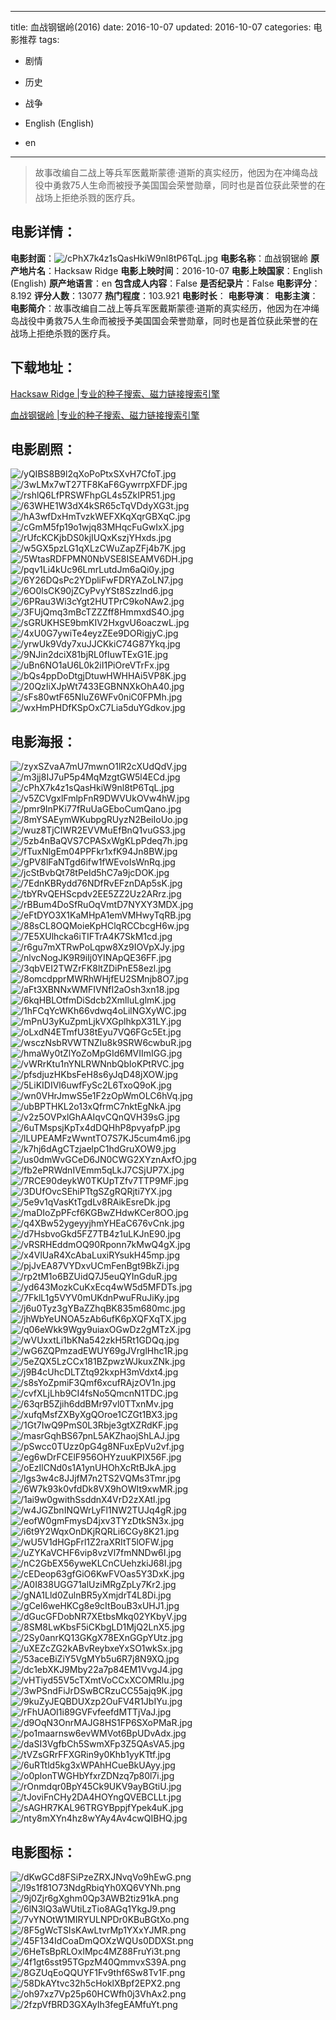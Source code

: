 
---
title: 血战钢锯岭(2016)
date: 2016-10-07
updated: 2016-10-07
categories: 电影推荐
tags:
- 剧情
- 历史
- 战争

- English (English)
- en
---


> 故事改编自二战上等兵军医戴斯蒙德·道斯的真实经历，他因为在冲绳岛战役中勇救75人生命而被授予美国国会荣誉勋章，同时也是首位获此荣誉的在战场上拒绝杀戮的医疗兵。

## **电影详情**：

**电影封面**：<img src="https://image.tmdb.org/t/p/w200/cPhX7k4z1sQasHkiW9nl8tP6TqL.jpg" alt="/cPhX7k4z1sQasHkiW9nl8tP6TqL.jpg" title="/cPhX7k4z1sQasHkiW9nl8tP6TqL.jpg">
**电影名称**：血战钢锯岭
**原产地片名**：Hacksaw Ridge
**电影上映时间**：2016-10-07
**电影上映国家**：English (English)
**原产地语言**：en
**包含成人内容**：False
**是否纪录片**：False
**电影评分**：8.192
**评分人数**：13077
**热门程度**：103.921
**电影时长**：
**电影导演**：
**电影主演**：
**电影简介**：故事改编自二战上等兵军医戴斯蒙德·道斯的真实经历，他因为在冲绳岛战役中勇救75人生命而被授予美国国会荣誉勋章，同时也是首位获此荣誉的在战场上拒绝杀戮的医疗兵。

## **下载地址**：
[Hacksaw Ridge |专业的种子搜索、磁力链接搜索引擎](https://movie.amd794.com:2083/?search=Hacksaw%20Ridge&ordering=&mode=match_phrase&page_size=10&page=1)

[血战钢锯岭 |专业的种子搜索、磁力链接搜索引擎](https://movie.amd794.com:2083/?search=%E8%A1%80%E6%88%98%E9%92%A2%E9%94%AF%E5%B2%AD&ordering=&mode=match_phrase&page_size=10&page=1)
 

## **电影剧照**：
<img src="https://image.tmdb.org/t/p/original/yQIBS8B9l2qXoPoPtxSXvH7CfoT.jpg" alt="/yQIBS8B9l2qXoPoPtxSXvH7CfoT.jpg" title="/yQIBS8B9l2qXoPoPtxSXvH7CfoT.jpg"><img src="https://image.tmdb.org/t/p/original/3wLMx7wT27TF8KaF6GywrrpXFDF.jpg" alt="/3wLMx7wT27TF8KaF6GywrrpXFDF.jpg" title="/3wLMx7wT27TF8KaF6GywrrpXFDF.jpg"><img src="https://image.tmdb.org/t/p/original/rshlQ6LfPRSWFhpGL4s5ZkIPR51.jpg" alt="/rshlQ6LfPRSWFhpGL4s5ZkIPR51.jpg" title="/rshlQ6LfPRSWFhpGL4s5ZkIPR51.jpg"><img src="https://image.tmdb.org/t/p/original/63WHE1W3dX4kSR65cTqVDdyXG3t.jpg" alt="/63WHE1W3dX4kSR65cTqVDdyXG3t.jpg" title="/63WHE1W3dX4kSR65cTqVDdyXG3t.jpg"><img src="https://image.tmdb.org/t/p/original/hA3wfDxHmTvzkWEFXKqXqrGBXqC.jpg" alt="/hA3wfDxHmTvzkWEFXKqXqrGBXqC.jpg" title="/hA3wfDxHmTvzkWEFXKqXqrGBXqC.jpg"><img src="https://image.tmdb.org/t/p/original/cGmM5fp19o1wjq83MHqcFuGwIxX.jpg" alt="/cGmM5fp19o1wjq83MHqcFuGwIxX.jpg" title="/cGmM5fp19o1wjq83MHqcFuGwIxX.jpg"><img src="https://image.tmdb.org/t/p/original/rUfcKCKjbDS0kjIUQxKszjYHxds.jpg" alt="/rUfcKCKjbDS0kjIUQxKszjYHxds.jpg" title="/rUfcKCKjbDS0kjIUQxKszjYHxds.jpg"><img src="https://image.tmdb.org/t/p/original/w5GX5pzLG1qXLzCWuZapZFj4b7K.jpg" alt="/w5GX5pzLG1qXLzCWuZapZFj4b7K.jpg" title="/w5GX5pzLG1qXLzCWuZapZFj4b7K.jpg"><img src="https://image.tmdb.org/t/p/original/5WtasRDFPMN0NbVSE8ISEAMV6DH.jpg" alt="/5WtasRDFPMN0NbVSE8ISEAMV6DH.jpg" title="/5WtasRDFPMN0NbVSE8ISEAMV6DH.jpg"><img src="https://image.tmdb.org/t/p/original/pqv1Li4kUc96LmrLutdJm6aQi0y.jpg" alt="/pqv1Li4kUc96LmrLutdJm6aQi0y.jpg" title="/pqv1Li4kUc96LmrLutdJm6aQi0y.jpg"><img src="https://image.tmdb.org/t/p/original/6Y26DQsPc2YDpliFwFDRYAZoLN7.jpg" alt="/6Y26DQsPc2YDpliFwFDRYAZoLN7.jpg" title="/6Y26DQsPc2YDpliFwFDRYAZoLN7.jpg"><img src="https://image.tmdb.org/t/p/original/6O0lsCK90jZCyPvyYSt8Szzlnd6.jpg" alt="/6O0lsCK90jZCyPvyYSt8Szzlnd6.jpg" title="/6O0lsCK90jZCyPvyYSt8Szzlnd6.jpg"><img src="https://image.tmdb.org/t/p/original/6PRau3Wi3cYgt2HUTPrC9koNAw2.jpg" alt="/6PRau3Wi3cYgt2HUTPrC9koNAw2.jpg" title="/6PRau3Wi3cYgt2HUTPrC9koNAw2.jpg"><img src="https://image.tmdb.org/t/p/original/3FUjQmq3mBcTZZZff8HmmxdS4O.jpg" alt="/3FUjQmq3mBcTZZZff8HmmxdS4O.jpg" title="/3FUjQmq3mBcTZZZff8HmmxdS4O.jpg"><img src="https://image.tmdb.org/t/p/original/sGRUKHSE9bmKIV2HxgvU6oaczwL.jpg" alt="/sGRUKHSE9bmKIV2HxgvU6oaczwL.jpg" title="/sGRUKHSE9bmKIV2HxgvU6oaczwL.jpg"><img src="https://image.tmdb.org/t/p/original/4xU0G7ywiTe4eyzZEe9DORigjyC.jpg" alt="/4xU0G7ywiTe4eyzZEe9DORigjyC.jpg" title="/4xU0G7ywiTe4eyzZEe9DORigjyC.jpg"><img src="https://image.tmdb.org/t/p/original/yrwUk9Vdy7xuJJCKkiC74G87Ykq.jpg" alt="/yrwUk9Vdy7xuJJCKkiC74G87Ykq.jpg" title="/yrwUk9Vdy7xuJJCKkiC74G87Ykq.jpg"><img src="https://image.tmdb.org/t/p/original/9NJin2dciX81bjRL0fIuwTExG1E.jpg" alt="/9NJin2dciX81bjRL0fIuwTExG1E.jpg" title="/9NJin2dciX81bjRL0fIuwTExG1E.jpg"><img src="https://image.tmdb.org/t/p/original/uBn6NO1aU6L0k2iI1PiOreVTrFx.jpg" alt="/uBn6NO1aU6L0k2iI1PiOreVTrFx.jpg" title="/uBn6NO1aU6L0k2iI1PiOreVTrFx.jpg"><img src="https://image.tmdb.org/t/p/original/bQs4ppDoDtgjDtuwHWHHAi5VP8K.jpg" alt="/bQs4ppDoDtgjDtuwHWHHAi5VP8K.jpg" title="/bQs4ppDoDtgjDtuwHWHHAi5VP8K.jpg"><img src="https://image.tmdb.org/t/p/original/20QzIiXJpWt7433EGBNNXkOhA40.jpg" alt="/20QzIiXJpWt7433EGBNNXkOhA40.jpg" title="/20QzIiXJpWt7433EGBNNXkOhA40.jpg"><img src="https://image.tmdb.org/t/p/original/sFs80wtF65NluZ6WFv0niC0FPMh.jpg" alt="/sFs80wtF65NluZ6WFv0niC0FPMh.jpg" title="/sFs80wtF65NluZ6WFv0niC0FPMh.jpg"><img src="https://image.tmdb.org/t/p/original/wxHmPHDfKSpOxC7Lia5duYGdkov.jpg" alt="/wxHmPHDfKSpOxC7Lia5duYGdkov.jpg" title="/wxHmPHDfKSpOxC7Lia5duYGdkov.jpg">

## **电影海报**：
<img src="https://image.tmdb.org/t/p/original/zyxSZvaA7mU7mwnO1lR2cXUdQdV.jpg" alt="/zyxSZvaA7mU7mwnO1lR2cXUdQdV.jpg" title="/zyxSZvaA7mU7mwnO1lR2cXUdQdV.jpg"><img src="https://image.tmdb.org/t/p/original/m3jj8IJ7uP5p4MqMzgtGW5l4ECd.jpg" alt="/m3jj8IJ7uP5p4MqMzgtGW5l4ECd.jpg" title="/m3jj8IJ7uP5p4MqMzgtGW5l4ECd.jpg"><img src="https://image.tmdb.org/t/p/original/cPhX7k4z1sQasHkiW9nl8tP6TqL.jpg" alt="/cPhX7k4z1sQasHkiW9nl8tP6TqL.jpg" title="/cPhX7k4z1sQasHkiW9nl8tP6TqL.jpg"><img src="https://image.tmdb.org/t/p/original/v5ZCVgxlFmlpFnR9DWVUkOVw4hW.jpg" alt="/v5ZCVgxlFmlpFnR9DWVUkOVw4hW.jpg" title="/v5ZCVgxlFmlpFnR9DWVUkOVw4hW.jpg"><img src="https://image.tmdb.org/t/p/original/pmr9InPKi77fRuUaGEboCumQano.jpg" alt="/pmr9InPKi77fRuUaGEboCumQano.jpg" title="/pmr9InPKi77fRuUaGEboCumQano.jpg"><img src="https://image.tmdb.org/t/p/original/8mYSAEymWKubpgRUyzN2BeiIoUo.jpg" alt="/8mYSAEymWKubpgRUyzN2BeiIoUo.jpg" title="/8mYSAEymWKubpgRUyzN2BeiIoUo.jpg"><img src="https://image.tmdb.org/t/p/original/wuz8TjCIWR2EVVMuEfBnQ1vuGS3.jpg" alt="/wuz8TjCIWR2EVVMuEfBnQ1vuGS3.jpg" title="/wuz8TjCIWR2EVVMuEfBnQ1vuGS3.jpg"><img src="https://image.tmdb.org/t/p/original/5zb4nBaQVS7CPASxWgKLpPdeq7h.jpg" alt="/5zb4nBaQVS7CPASxWgKLpPdeq7h.jpg" title="/5zb4nBaQVS7CPASxWgKLpPdeq7h.jpg"><img src="https://image.tmdb.org/t/p/original/fTuxNlgEm04PPFkr1xfK94Jn8BW.jpg" alt="/fTuxNlgEm04PPFkr1xfK94Jn8BW.jpg" title="/fTuxNlgEm04PPFkr1xfK94Jn8BW.jpg"><img src="https://image.tmdb.org/t/p/original/gPV8lFaNTgd6ifw1fWEvoIsWnRq.jpg" alt="/gPV8lFaNTgd6ifw1fWEvoIsWnRq.jpg" title="/gPV8lFaNTgd6ifw1fWEvoIsWnRq.jpg"><img src="https://image.tmdb.org/t/p/original/jcStBvbQt78tPeId5hC7a9jcDOK.jpg" alt="/jcStBvbQt78tPeId5hC7a9jcDOK.jpg" title="/jcStBvbQt78tPeId5hC7a9jcDOK.jpg"><img src="https://image.tmdb.org/t/p/original/7EdnKBRydd76NDfRvEFznDAp5sK.jpg" alt="/7EdnKBRydd76NDfRvEFznDAp5sK.jpg" title="/7EdnKBRydd76NDfRvEFznDAp5sK.jpg"><img src="https://image.tmdb.org/t/p/original/tbYRvQEHScpdv2EE5ZZ2Uz2ARrz.jpg" alt="/tbYRvQEHScpdv2EE5ZZ2Uz2ARrz.jpg" title="/tbYRvQEHScpdv2EE5ZZ2Uz2ARrz.jpg"><img src="https://image.tmdb.org/t/p/original/rBBum4DoSfRuOqVmtD7NYXY3MDX.jpg" alt="/rBBum4DoSfRuOqVmtD7NYXY3MDX.jpg" title="/rBBum4DoSfRuOqVmtD7NYXY3MDX.jpg"><img src="https://image.tmdb.org/t/p/original/eFtDYO3X1KaMHpA1emVMHwyTqRB.jpg" alt="/eFtDYO3X1KaMHpA1emVMHwyTqRB.jpg" title="/eFtDYO3X1KaMHpA1emVMHwyTqRB.jpg"><img src="https://image.tmdb.org/t/p/original/88sCL8OQMoieKpHClqRCCbcgH6w.jpg" alt="/88sCL8OQMoieKpHClqRCCbcgH6w.jpg" title="/88sCL8OQMoieKpHClqRCCbcgH6w.jpg"><img src="https://image.tmdb.org/t/p/original/7E5XUlhcka6iTIFTrA4K7SkM1cd.jpg" alt="/7E5XUlhcka6iTIFTrA4K7SkM1cd.jpg" title="/7E5XUlhcka6iTIFTrA4K7SkM1cd.jpg"><img src="https://image.tmdb.org/t/p/original/r6gu7mXTRwPoLqpw8Xz9IOVpXJy.jpg" alt="/r6gu7mXTRwPoLqpw8Xz9IOVpXJy.jpg" title="/r6gu7mXTRwPoLqpw8Xz9IOVpXJy.jpg"><img src="https://image.tmdb.org/t/p/original/nlvcNogJK9R9iIj0YINApQE36FF.jpg" alt="/nlvcNogJK9R9iIj0YINApQE36FF.jpg" title="/nlvcNogJK9R9iIj0YINApQE36FF.jpg"><img src="https://image.tmdb.org/t/p/original/3qbVEI2TWZrFK8ltZDiPnE58ezl.jpg" alt="/3qbVEI2TWZrFK8ltZDiPnE58ezl.jpg" title="/3qbVEI2TWZrFK8ltZDiPnE58ezl.jpg"><img src="https://image.tmdb.org/t/p/original/8omcdpprMWRhWHjfEU2SMnjb8O7.jpg" alt="/8omcdpprMWRhWHjfEU2SMnjb8O7.jpg" title="/8omcdpprMWRhWHjfEU2SMnjb8O7.jpg"><img src="https://image.tmdb.org/t/p/original/aFt3XBNNxWMFIVNfI2aOsh3xn18.jpg" alt="/aFt3XBNNxWMFIVNfI2aOsh3xn18.jpg" title="/aFt3XBNNxWMFIVNfI2aOsh3xn18.jpg"><img src="https://image.tmdb.org/t/p/original/6kqHBLOtfmDiSdcb2XmlluLglmK.jpg" alt="/6kqHBLOtfmDiSdcb2XmlluLglmK.jpg" title="/6kqHBLOtfmDiSdcb2XmlluLglmK.jpg"><img src="https://image.tmdb.org/t/p/original/1hFCqYcWKh66vdwq4oLilNGXyWC.jpg" alt="/1hFCqYcWKh66vdwq4oLilNGXyWC.jpg" title="/1hFCqYcWKh66vdwq4oLilNGXyWC.jpg"><img src="https://image.tmdb.org/t/p/original/mPnU3yKuZpmLjkVXGplhkpX31LY.jpg" alt="/mPnU3yKuZpmLjkVXGplhkpX31LY.jpg" title="/mPnU3yKuZpmLjkVXGplhkpX31LY.jpg"><img src="https://image.tmdb.org/t/p/original/oLxdN4ETmfU38tEyu7VQ6FGc5Et.jpg" alt="/oLxdN4ETmfU38tEyu7VQ6FGc5Et.jpg" title="/oLxdN4ETmfU38tEyu7VQ6FGc5Et.jpg"><img src="https://image.tmdb.org/t/p/original/wsczNsbRVWTNZIu8k9SRW6cwbuR.jpg" alt="/wsczNsbRVWTNZIu8k9SRW6cwbuR.jpg" title="/wsczNsbRVWTNZIu8k9SRW6cwbuR.jpg"><img src="https://image.tmdb.org/t/p/original/hmaWy0tZlYoZoMpGId6MVIImIGG.jpg" alt="/hmaWy0tZlYoZoMpGId6MVIImIGG.jpg" title="/hmaWy0tZlYoZoMpGId6MVIImIGG.jpg"><img src="https://image.tmdb.org/t/p/original/vWRrKtu1nYNLRWNnbQbIoKPtRVC.jpg" alt="/vWRrKtu1nYNLRWNnbQbIoKPtRVC.jpg" title="/vWRrKtu1nYNLRWNnbQbIoKPtRVC.jpg"><img src="https://image.tmdb.org/t/p/original/pfsdjuzHKbsFeH8s6yJqD48jXOW.jpg" alt="/pfsdjuzHKbsFeH8s6yJqD48jXOW.jpg" title="/pfsdjuzHKbsFeH8s6yJqD48jXOW.jpg"><img src="https://image.tmdb.org/t/p/original/5LiKIDIVl6uwfFySc2L6TxoQ9oK.jpg" alt="/5LiKIDIVl6uwfFySc2L6TxoQ9oK.jpg" title="/5LiKIDIVl6uwfFySc2L6TxoQ9oK.jpg"><img src="https://image.tmdb.org/t/p/original/wn0VHrJmwS5e1F2zOpWmOLC6hVq.jpg" alt="/wn0VHrJmwS5e1F2zOpWmOLC6hVq.jpg" title="/wn0VHrJmwS5e1F2zOpWmOLC6hVq.jpg"><img src="https://image.tmdb.org/t/p/original/ubBPTHKL2o13xQfrmC7nktEgNkA.jpg" alt="/ubBPTHKL2o13xQfrmC7nktEgNkA.jpg" title="/ubBPTHKL2o13xQfrmC7nktEgNkA.jpg"><img src="https://image.tmdb.org/t/p/original/v2z5OVPxlGhAAIqvCQnQVH39sG.jpg" alt="/v2z5OVPxlGhAAIqvCQnQVH39sG.jpg" title="/v2z5OVPxlGhAAIqvCQnQVH39sG.jpg"><img src="https://image.tmdb.org/t/p/original/6uTMspsjKpTx4dDQHhP8pvyafpP.jpg" alt="/6uTMspsjKpTx4dDQHhP8pvyafpP.jpg" title="/6uTMspsjKpTx4dDQHhP8pvyafpP.jpg"><img src="https://image.tmdb.org/t/p/original/lLUPEAMFzWwntTO7S7KJ5cum4m6.jpg" alt="/lLUPEAMFzWwntTO7S7KJ5cum4m6.jpg" title="/lLUPEAMFzWwntTO7S7KJ5cum4m6.jpg"><img src="https://image.tmdb.org/t/p/original/k7hj6dAgCTzjaelpC1hdGruXOW9.jpg" alt="/k7hj6dAgCTzjaelpC1hdGruXOW9.jpg" title="/k7hj6dAgCTzjaelpC1hdGruXOW9.jpg"><img src="https://image.tmdb.org/t/p/original/us0dmWvGCeD6JN0CWG2XYznAxfO.jpg" alt="/us0dmWvGCeD6JN0CWG2XYznAxfO.jpg" title="/us0dmWvGCeD6JN0CWG2XYznAxfO.jpg"><img src="https://image.tmdb.org/t/p/original/fb2ePRWdnIVEmm5qLkJ7CSjUP7X.jpg" alt="/fb2ePRWdnIVEmm5qLkJ7CSjUP7X.jpg" title="/fb2ePRWdnIVEmm5qLkJ7CSjUP7X.jpg"><img src="https://image.tmdb.org/t/p/original/7RCE90deykW0TKUpTZfv7TTP9MF.jpg" alt="/7RCE90deykW0TKUpTZfv7TTP9MF.jpg" title="/7RCE90deykW0TKUpTZfv7TTP9MF.jpg"><img src="https://image.tmdb.org/t/p/original/3DUfOvcSEhiPTtgSZgRQRjti7YX.jpg" alt="/3DUfOvcSEhiPTtgSZgRQRjti7YX.jpg" title="/3DUfOvcSEhiPTtgSZgRQRjti7YX.jpg"><img src="https://image.tmdb.org/t/p/original/5e9v1qVasKtTgdLv8RAikEsreDk.jpg" alt="/5e9v1qVasKtTgdLv8RAikEsreDk.jpg" title="/5e9v1qVasKtTgdLv8RAikEsreDk.jpg"><img src="https://image.tmdb.org/t/p/original/maDIoZpPFcf6KGBwZHdwKCer8OO.jpg" alt="/maDIoZpPFcf6KGBwZHdwKCer8OO.jpg" title="/maDIoZpPFcf6KGBwZHdwKCer8OO.jpg"><img src="https://image.tmdb.org/t/p/original/q4XBw52ygeyyjhmYHEaC676vCnk.jpg" alt="/q4XBw52ygeyyjhmYHEaC676vCnk.jpg" title="/q4XBw52ygeyyjhmYHEaC676vCnk.jpg"><img src="https://image.tmdb.org/t/p/original/d7HsbvoGkd5FZ7TB4z1uLKJnE90.jpg" alt="/d7HsbvoGkd5FZ7TB4z1uLKJnE90.jpg" title="/d7HsbvoGkd5FZ7TB4z1uLKJnE90.jpg"><img src="https://image.tmdb.org/t/p/original/vRSRHEddmOQ90Rponn7kMwQ4gX.jpg" alt="/vRSRHEddmOQ90Rponn7kMwQ4gX.jpg" title="/vRSRHEddmOQ90Rponn7kMwQ4gX.jpg"><img src="https://image.tmdb.org/t/p/original/x4VlUaR4XcAbaLuxiRYsukH45mp.jpg" alt="/x4VlUaR4XcAbaLuxiRYsukH45mp.jpg" title="/x4VlUaR4XcAbaLuxiRYsukH45mp.jpg"><img src="https://image.tmdb.org/t/p/original/pjJvEA87VYDxvUCmFenBgt9BkZi.jpg" alt="/pjJvEA87VYDxvUCmFenBgt9BkZi.jpg" title="/pjJvEA87VYDxvUCmFenBgt9BkZi.jpg"><img src="https://image.tmdb.org/t/p/original/rp2tM1o6BZUidQ7J5euQYInGduR.jpg" alt="/rp2tM1o6BZUidQ7J5euQYInGduR.jpg" title="/rp2tM1o6BZUidQ7J5euQYInGduR.jpg"><img src="https://image.tmdb.org/t/p/original/yd643MozkCuKxEcq4wW5d5MFDTs.jpg" alt="/yd643MozkCuKxEcq4wW5d5MFDTs.jpg" title="/yd643MozkCuKxEcq4wW5d5MFDTs.jpg"><img src="https://image.tmdb.org/t/p/original/7FklL1g5VYV0mUKdnPwuFRuJiKy.jpg" alt="/7FklL1g5VYV0mUKdnPwuFRuJiKy.jpg" title="/7FklL1g5VYV0mUKdnPwuFRuJiKy.jpg"><img src="https://image.tmdb.org/t/p/original/j6u0Tyz3gYBaZZhqBK835m680mc.jpg" alt="/j6u0Tyz3gYBaZZhqBK835m680mc.jpg" title="/j6u0Tyz3gYBaZZhqBK835m680mc.jpg"><img src="https://image.tmdb.org/t/p/original/jhWbYeUNOA5zAb6ufK6pXQFXqTX.jpg" alt="/jhWbYeUNOA5zAb6ufK6pXQFXqTX.jpg" title="/jhWbYeUNOA5zAb6ufK6pXQFXqTX.jpg"><img src="https://image.tmdb.org/t/p/original/q06eWkk9Wgy9uiaxOGwDz2gMTzX.jpg" alt="/q06eWkk9Wgy9uiaxOGwDz2gMTzX.jpg" title="/q06eWkk9Wgy9uiaxOGwDz2gMTzX.jpg"><img src="https://image.tmdb.org/t/p/original/wVUxxtLi1bKNa542zkH5Rt1GDQq.jpg" alt="/wVUxxtLi1bKNa542zkH5Rt1GDQq.jpg" title="/wVUxxtLi1bKNa542zkH5Rt1GDQq.jpg"><img src="https://image.tmdb.org/t/p/original/wG6ZQPmzadEWUY69gJVrglHhc1R.jpg" alt="/wG6ZQPmzadEWUY69gJVrglHhc1R.jpg" title="/wG6ZQPmzadEWUY69gJVrglHhc1R.jpg"><img src="https://image.tmdb.org/t/p/original/5eZQX5LzCCx181BZpwzWJkuxZNk.jpg" alt="/5eZQX5LzCCx181BZpwzWJkuxZNk.jpg" title="/5eZQX5LzCCx181BZpwzWJkuxZNk.jpg"><img src="https://image.tmdb.org/t/p/original/j9B4cUhcDLTZtq92kxpH3mVdxt4.jpg" alt="/j9B4cUhcDLTZtq92kxpH3mVdxt4.jpg" title="/j9B4cUhcDLTZtq92kxpH3mVdxt4.jpg"><img src="https://image.tmdb.org/t/p/original/s8sYoZpmiF3Qmf6xcufRAjzOV1n.jpg" alt="/s8sYoZpmiF3Qmf6xcufRAjzOV1n.jpg" title="/s8sYoZpmiF3Qmf6xcufRAjzOV1n.jpg"><img src="https://image.tmdb.org/t/p/original/cvfXLjLhb9CI4fsNo5QmcnN1TDC.jpg" alt="/cvfXLjLhb9CI4fsNo5QmcnN1TDC.jpg" title="/cvfXLjLhb9CI4fsNo5QmcnN1TDC.jpg"><img src="https://image.tmdb.org/t/p/original/63qrB5Zjih6ddBMr97vl0TTxnMv.jpg" alt="/63qrB5Zjih6ddBMr97vl0TTxnMv.jpg" title="/63qrB5Zjih6ddBMr97vl0TTxnMv.jpg"><img src="https://image.tmdb.org/t/p/original/xufqMsfZXByXgQOroe1CZGt1BX3.jpg" alt="/xufqMsfZXByXgQOroe1CZGt1BX3.jpg" title="/xufqMsfZXByXgQOroe1CZGt1BX3.jpg"><img src="https://image.tmdb.org/t/p/original/1Gt7IwQ9PmS0L3Rbje3gtXZRdKF.jpg" alt="/1Gt7IwQ9PmS0L3Rbje3gtXZRdKF.jpg" title="/1Gt7IwQ9PmS0L3Rbje3gtXZRdKF.jpg"><img src="https://image.tmdb.org/t/p/original/masrGqhBS67pnL5AKZhaojShLAJ.jpg" alt="/masrGqhBS67pnL5AKZhaojShLAJ.jpg" title="/masrGqhBS67pnL5AKZhaojShLAJ.jpg"><img src="https://image.tmdb.org/t/p/original/pSwcc0TUzz0pG4g8NFuxEpVu2vf.jpg" alt="/pSwcc0TUzz0pG4g8NFuxEpVu2vf.jpg" title="/pSwcc0TUzz0pG4g8NFuxEpVu2vf.jpg"><img src="https://image.tmdb.org/t/p/original/eg6wDrFCElF956OHYzuuKPIX56F.jpg" alt="/eg6wDrFCElF956OHYzuuKPIX56F.jpg" title="/eg6wDrFCElF956OHYzuuKPIX56F.jpg"><img src="https://image.tmdb.org/t/p/original/oEzIlCNd0s1A1ynUHOhXcRtBJkA.jpg" alt="/oEzIlCNd0s1A1ynUHOhXcRtBJkA.jpg" title="/oEzIlCNd0s1A1ynUHOhXcRtBJkA.jpg"><img src="https://image.tmdb.org/t/p/original/lgs3w4c8JJjfM7n2TS2VQMs3Tmr.jpg" alt="/lgs3w4c8JJjfM7n2TS2VQMs3Tmr.jpg" title="/lgs3w4c8JJjfM7n2TS2VQMs3Tmr.jpg"><img src="https://image.tmdb.org/t/p/original/6W7k93k0vfdDk8VX9hOWIt9xwMR.jpg" alt="/6W7k93k0vfdDk8VX9hOWIt9xwMR.jpg" title="/6W7k93k0vfdDk8VX9hOWIt9xwMR.jpg"><img src="https://image.tmdb.org/t/p/original/1ai9w0gwithSsddnX4VrD2zXAtl.jpg" alt="/1ai9w0gwithSsddnX4VrD2zXAtl.jpg" title="/1ai9w0gwithSsddnX4VrD2zXAtl.jpg"><img src="https://image.tmdb.org/t/p/original/w4JGZbnINQWrLyFl1NW2TUJq4gR.jpg" alt="/w4JGZbnINQWrLyFl1NW2TUJq4gR.jpg" title="/w4JGZbnINQWrLyFl1NW2TUJq4gR.jpg"><img src="https://image.tmdb.org/t/p/original/eofW0gmFmysD4jxv3TYzDtkSN3x.jpg" alt="/eofW0gmFmysD4jxv3TYzDtkSN3x.jpg" title="/eofW0gmFmysD4jxv3TYzDtkSN3x.jpg"><img src="https://image.tmdb.org/t/p/original/i6t9Y2WqxOnDKjRQRLi6CGy8K21.jpg" alt="/i6t9Y2WqxOnDKjRQRLi6CGy8K21.jpg" title="/i6t9Y2WqxOnDKjRQRLi6CGy8K21.jpg"><img src="https://image.tmdb.org/t/p/original/wU5V1dHGpFrl1Z2raXRItT5lOFW.jpg" alt="/wU5V1dHGpFrl1Z2raXRItT5lOFW.jpg" title="/wU5V1dHGpFrl1Z2raXRItT5lOFW.jpg"><img src="https://image.tmdb.org/t/p/original/uZYKaVCHF6vip8vzVl7fmNNDw6I.jpg" alt="/uZYKaVCHF6vip8vzVl7fmNNDw6I.jpg" title="/uZYKaVCHF6vip8vzVl7fmNNDw6I.jpg"><img src="https://image.tmdb.org/t/p/original/nC2GbEX56yweKLCnCUehzkiJ68I.jpg" alt="/nC2GbEX56yweKLCnCUehzkiJ68I.jpg" title="/nC2GbEX56yweKLCnCUehzkiJ68I.jpg"><img src="https://image.tmdb.org/t/p/original/cEDeop63gfGiO6KwFVOas5Y3DxK.jpg" alt="/cEDeop63gfGiO6KwFVOas5Y3DxK.jpg" title="/cEDeop63gfGiO6KwFVOas5Y3DxK.jpg"><img src="https://image.tmdb.org/t/p/original/A0I838UGG71alUziMRgZpLy7Kr2.jpg" alt="/A0I838UGG71alUziMRgZpLy7Kr2.jpg" title="/A0I838UGG71alUziMRgZpLy7Kr2.jpg"><img src="https://image.tmdb.org/t/p/original/gNA1Lld0ZulnBR5yXmjdrT4L8Di.jpg" alt="/gNA1Lld0ZulnBR5yXmjdrT4L8Di.jpg" title="/gNA1Lld0ZulnBR5yXmjdrT4L8Di.jpg"><img src="https://image.tmdb.org/t/p/original/gCel6weHKCg8e9cItBouB3xUHJ1.jpg" alt="/gCel6weHKCg8e9cItBouB3xUHJ1.jpg" title="/gCel6weHKCg8e9cItBouB3xUHJ1.jpg"><img src="https://image.tmdb.org/t/p/original/dGucGFDobNR7XEtbsMkq02YKbyV.jpg" alt="/dGucGFDobNR7XEtbsMkq02YKbyV.jpg" title="/dGucGFDobNR7XEtbsMkq02YKbyV.jpg"><img src="https://image.tmdb.org/t/p/original/8SM8LwKbsF5iCKbgLD1MjQ2LnX5.jpg" alt="/8SM8LwKbsF5iCKbgLD1MjQ2LnX5.jpg" title="/8SM8LwKbsF5iCKbgLD1MjQ2LnX5.jpg"><img src="https://image.tmdb.org/t/p/original/2Sy0anrKQ13GKgX78EXnGGpYUtz.jpg" alt="/2Sy0anrKQ13GKgX78EXnGGpYUtz.jpg" title="/2Sy0anrKQ13GKgX78EXnGGpYUtz.jpg"><img src="https://image.tmdb.org/t/p/original/uXEZcZG2kABvReybxeYxSO1wkSx.jpg" alt="/uXEZcZG2kABvReybxeYxSO1wkSx.jpg" title="/uXEZcZG2kABvReybxeYxSO1wkSx.jpg"><img src="https://image.tmdb.org/t/p/original/53aceBiZiY5VgMYb5u6R7j8N9XQ.jpg" alt="/53aceBiZiY5VgMYb5u6R7j8N9XQ.jpg" title="/53aceBiZiY5VgMYb5u6R7j8N9XQ.jpg"><img src="https://image.tmdb.org/t/p/original/dc1ebXKJ9Mby22a7p84EM1VvgJ4.jpg" alt="/dc1ebXKJ9Mby22a7p84EM1VvgJ4.jpg" title="/dc1ebXKJ9Mby22a7p84EM1VvgJ4.jpg"><img src="https://image.tmdb.org/t/p/original/vHTiyd55V5cTXmtVoCCxXCOMRlu.jpg" alt="/vHTiyd55V5cTXmtVoCCxXCOMRlu.jpg" title="/vHTiyd55V5cTXmtVoCCxXCOMRlu.jpg"><img src="https://image.tmdb.org/t/p/original/3wPSndFiJrDSwBCRzuCC55ajq9K.jpg" alt="/3wPSndFiJrDSwBCRzuCC55ajq9K.jpg" title="/3wPSndFiJrDSwBCRzuCC55ajq9K.jpg"><img src="https://image.tmdb.org/t/p/original/9kuZyJEQBDUXzp2OuFV4R1JbIYu.jpg" alt="/9kuZyJEQBDUXzp2OuFV4R1JbIYu.jpg" title="/9kuZyJEQBDUXzp2OuFV4R1JbIYu.jpg"><img src="https://image.tmdb.org/t/p/original/rFhUAOI1i89GVFvfeefdMTTjVaJ.jpg" alt="/rFhUAOI1i89GVFvfeefdMTTjVaJ.jpg" title="/rFhUAOI1i89GVFvfeefdMTTjVaJ.jpg"><img src="https://image.tmdb.org/t/p/original/d9OqN3OnrMAJG8HS1FP6SXoPMaR.jpg" alt="/d9OqN3OnrMAJG8HS1FP6SXoPMaR.jpg" title="/d9OqN3OnrMAJG8HS1FP6SXoPMaR.jpg"><img src="https://image.tmdb.org/t/p/original/po1maarnsw6evWMVot6BpUDvAdx.jpg" alt="/po1maarnsw6evWMVot6BpUDvAdx.jpg" title="/po1maarnsw6evWMVot6BpUDvAdx.jpg"><img src="https://image.tmdb.org/t/p/original/daSI3VgfbCh5SwmXFp3Z5QAsVA5.jpg" alt="/daSI3VgfbCh5SwmXFp3Z5QAsVA5.jpg" title="/daSI3VgfbCh5SwmXFp3Z5QAsVA5.jpg"><img src="https://image.tmdb.org/t/p/original/tVZsGRrFFXGRin9y0Khb1yyKTtf.jpg" alt="/tVZsGRrFFXGRin9y0Khb1yyKTtf.jpg" title="/tVZsGRrFFXGRin9y0Khb1yyKTtf.jpg"><img src="https://image.tmdb.org/t/p/original/6uRTtld5kg3xWPAhHCueBkUAyy.jpg" alt="/6uRTtld5kg3xWPAhHCueBkUAyy.jpg" title="/6uRTtld5kg3xWPAhHCueBkUAyy.jpg"><img src="https://image.tmdb.org/t/p/original/o0plonTWGHbYfxrZDNzq7p80l7i.jpg" alt="/o0plonTWGHbYfxrZDNzq7p80l7i.jpg" title="/o0plonTWGHbYfxrZDNzq7p80l7i.jpg"><img src="https://image.tmdb.org/t/p/original/rOnmdqr0BpY45Ck9UKV9ayBGtiU.jpg" alt="/rOnmdqr0BpY45Ck9UKV9ayBGtiU.jpg" title="/rOnmdqr0BpY45Ck9UKV9ayBGtiU.jpg"><img src="https://image.tmdb.org/t/p/original/tJoviFnCHy2DA4HOYngQVEBCLLt.jpg" alt="/tJoviFnCHy2DA4HOYngQVEBCLLt.jpg" title="/tJoviFnCHy2DA4HOYngQVEBCLLt.jpg"><img src="https://image.tmdb.org/t/p/original/sAGHR7KAL96TRGYBppjfYpek4uK.jpg" alt="/sAGHR7KAL96TRGYBppjfYpek4uK.jpg" title="/sAGHR7KAL96TRGYBppjfYpek4uK.jpg"><img src="https://image.tmdb.org/t/p/original/nty8mXYn4hz8wYAy4Av4cwQIBHQ.jpg" alt="/nty8mXYn4hz8wYAy4Av4cwQIBHQ.jpg" title="/nty8mXYn4hz8wYAy4Av4cwQIBHQ.jpg">

## **电影图标**：
<img src="https://image.tmdb.org/t/p/original/dKwGCd8FSiPzeZRXJNvqVo9hEwG.png" alt="/dKwGCd8FSiPzeZRXJNvqVo9hEwG.png" title="/dKwGCd8FSiPzeZRXJNvqVo9hEwG.png"><img src="https://image.tmdb.org/t/p/original/l9s1f81O73NdgRbiqYh0XQ6VYNh.png" alt="/l9s1f81O73NdgRbiqYh0XQ6VYNh.png" title="/l9s1f81O73NdgRbiqYh0XQ6VYNh.png"><img src="https://image.tmdb.org/t/p/original/9j0Zjr6gXghm0Qp3AWB2tiz91kA.png" alt="/9j0Zjr6gXghm0Qp3AWB2tiz91kA.png" title="/9j0Zjr6gXghm0Qp3AWB2tiz91kA.png"><img src="https://image.tmdb.org/t/p/original/6lN3lQ3aWUtiLzTio8AGq1YkgJ9.png" alt="/6lN3lQ3aWUtiLzTio8AGq1YkgJ9.png" title="/6lN3lQ3aWUtiLzTio8AGq1YkgJ9.png"><img src="https://image.tmdb.org/t/p/original/7vYNOtW1MIRYULNPDr0KBuBGtXo.png" alt="/7vYNOtW1MIRYULNPDr0KBuBGtXo.png" title="/7vYNOtW1MIRYULNPDr0KBuBGtXo.png"><img src="https://image.tmdb.org/t/p/original/8F5gWcTSIsKAwLtvrMp1YXxYJMR.png" alt="/8F5gWcTSIsKAwLtvrMp1YXxYJMR.png" title="/8F5gWcTSIsKAwLtvrMp1YXxYJMR.png"><img src="https://image.tmdb.org/t/p/original/45F134IdCoaDmQOXzWQUs0DDXSt.png" alt="/45F134IdCoaDmQOXzWQUs0DDXSt.png" title="/45F134IdCoaDmQOXzWQUs0DDXSt.png"><img src="https://image.tmdb.org/t/p/original/6HeTsBpRLOxIMpc4MZ88FruYi3t.png" alt="/6HeTsBpRLOxIMpc4MZ88FruYi3t.png" title="/6HeTsBpRLOxIMpc4MZ88FruYi3t.png"><img src="https://image.tmdb.org/t/p/original/4f1gt6sst95TGpzM40QmmvxS39A.png" alt="/4f1gt6sst95TGpzM40QmmvxS39A.png" title="/4f1gt6sst95TGpzM40QmmvxS39A.png"><img src="https://image.tmdb.org/t/p/original/8GZUqEoQQUYF1Fv9thf6Sw8Tv1F.png" alt="/8GZUqEoQQUYF1Fv9thf6Sw8Tv1F.png" title="/8GZUqEoQQUYF1Fv9thf6Sw8Tv1F.png"><img src="https://image.tmdb.org/t/p/original/58DkAYtvc32h5cHoklXBpf2EPX2.png" alt="/58DkAYtvc32h5cHoklXBpf2EPX2.png" title="/58DkAYtvc32h5cHoklXBpf2EPX2.png"><img src="https://image.tmdb.org/t/p/original/oh97xz7Vp25p60HCWfh0j3VhAx2.png" alt="/oh97xz7Vp25p60HCWfh0j3VhAx2.png" title="/oh97xz7Vp25p60HCWfh0j3VhAx2.png"><img src="https://image.tmdb.org/t/p/original/2fzpVfBRD3GXAyIh3fegEAMfuYt.png" alt="/2fzpVfBRD3GXAyIh3fegEAMfuYt.png" title="/2fzpVfBRD3GXAyIh3fegEAMfuYt.png">
